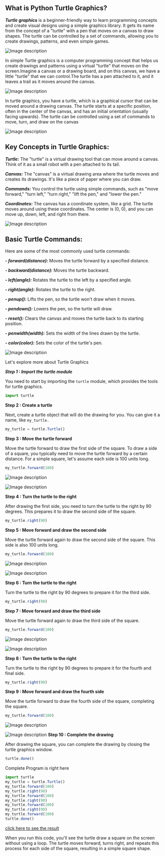 ## What is Python Turtle Graphics?


**_Turtle graphics_** is a beginner-friendly way to learn programming concepts and create visual designs using a simple graphics library. It gets its name from the concept of a "turtle" with a pen that moves on a canvas to draw shapes. The turtle can be controlled by a set of commands, allowing you to create drawings, patterns, and even simple games.


![Image description](https://dev-to-uploads.s3.amazonaws.com/uploads/articles/94p8ncwf5csdf4awfq5u.jpeg)

In simple 
Turtle graphics is a computer programming concept that helps us create drawings and patterns using a virtual "turtle" that moves on the screen.Imagine a canvas or a drawing board, and on this canvas, we have a little "turtle" that we can control.The turtle has a pen attached to it, and it leaves a trail as it moves around the canvas.


![Image description](https://dev-to-uploads.s3.amazonaws.com/uploads/articles/3q2j5gs7sy1wok5q8vka.jpeg)

In turtle graphics, you have a turtle, which is a graphical cursor that can be moved around a drawing canvas.
The turtle starts at a specific position, often in the center of the canvas, and has an initial orientation (usually facing upwards).
The turtle can be controlled using a set of commands to move, turn, and draw on the canvas


![Image description](https://dev-to-uploads.s3.amazonaws.com/uploads/articles/p15w8ghk0xw862pwssem.jpeg)

## Key Concepts in Turtle Graphics:

_**Turtle:**_ The "turtle" is a virtual drawing tool that can move around a canvas. Think of it as a small robot with a pen attached to its tail.

_**Canvas:**_ The "canvas" is a virtual drawing area where the turtle moves and creates its drawings. It's like a piece of paper where you can draw.

_**Commands:**_ You control the turtle using simple commands, such as "move forward," "turn left," "turn right," "lift the pen," and "lower the pen."

_**Coordinates:**_ The canvas has a coordinate system, like a grid. The turtle moves around using these coordinates. The center is (0, 0), and you can move up, down, left, and right from there.

![Image description](https://dev-to-uploads.s3.amazonaws.com/uploads/articles/zlxtpylf62chu1obq1hy.jpeg)

## Basic Turtle Commands:

Here are some of the most commonly used turtle commands:

**_- forward(distance):_** Moves the turtle forward by a specified distance.

**_- backward(distance):_** Moves the turtle backward.

**_- left(angle):_** Rotates the turtle to the left by a specified angle.

_**- right(angle):**_ Rotates the turtle to the right.

_**- penup():**_ Lifts the pen, so the turtle won't draw when it moves.

_**- pendown():**_ Lowers the pen, so the turtle will draw.

_**- reset():**_ Clears the canvas and moves the turtle back to its starting position.

_**- penwidth(width):**_ Sets the width of the lines drawn by the turtle.

**_- color(color):_** Sets the color of the turtle's pen.


![Image description](https://dev-to-uploads.s3.amazonaws.com/uploads/articles/exso0idmuwr842lrebes.jpeg)


Let's explore more about Turtle Graphics

**_Step 1 : Import the turtle module_**

You need to start by importing the `turtle` module, which provides the tools for turtle graphics.

```javascript
import turtle

```

**Step 2 : Create a turtle**

Next, create a turtle object that will do the drawing for you. You can give it a name, like `my_turtle.`

```javascript
my_turtle = turtle.Turtle()

```

**Step 3 : Move the turtle forward**

Move the turtle forward to draw the first side of the square. To draw a side of a square, you typically need to move the turtle forward by a certain distance. For a simple square, let's assume each side is 100 units long.

```javascript
my_turtle.forward(100)
```

![Image description](https://dev-to-uploads.s3.amazonaws.com/uploads/articles/pulcb4sbg33obocqqkqe.jpeg)


![Image description](https://dev-to-uploads.s3.amazonaws.com/uploads/articles/hft59a1e26ugs3yg79el.jpeg)

**Step 4 : Turn the turtle to the right**

After drawing the first side, you need to turn the turtle to the right by 90 degrees. This prepares it to draw the second side of the square.

```javascript
my_turtle.right(90)
```

**Step 5 : Move forward and draw the second side**

Move the turtle forward again to draw the second side of the square. This side is also 100 units long.

```javascript
my_turtle.forward(100)

```
![Image description](https://dev-to-uploads.s3.amazonaws.com/uploads/articles/rhyl5e2sr4u1ypy8k70f.jpeg)

![Image description](https://dev-to-uploads.s3.amazonaws.com/uploads/articles/8zaoxdlsmqwzegiedode.jpeg)

**Step 6 : Turn the turtle to the right**

Turn the turtle to the right by 90 degrees to prepare it for the third side.

```javascript
my_turtle.right(90)
```

**Step 7 : Move forward and draw the third side**

Move the turtle forward again to draw the third side of the square.

```javascript
my_turtle.forward(100)
```

![Image description](https://dev-to-uploads.s3.amazonaws.com/uploads/articles/hqz8mbx98upvyok9x9bg.jpeg)

![Image description](https://dev-to-uploads.s3.amazonaws.com/uploads/articles/k05tiu79rc86cgplllpz.jpeg)

**Step 8 : Turn the turtle to the right**

Turn the turtle to the right by 90 degrees to prepare it for the fourth and final side.

```javascript
my_turtle.right(90)
```
**Step 9 : Move forward and draw the fourth side**

Move the turtle forward to draw the fourth side of the square, completing the square.

```javascript
my_turtle.forward(100)
```

![Image description](https://dev-to-uploads.s3.amazonaws.com/uploads/articles/ddzl342y2jfnlw3foblg.jpeg)

![Image description](https://dev-to-uploads.s3.amazonaws.com/uploads/articles/6ikcny5etqdxlxmzdl39.jpeg)
**Step 10 : Complete the drawing**

After drawing the square, you can complete the drawing by closing the turtle graphics window.




```javascript
turtle.done()
```

Complete Program is right here

```javascript
import turtle
my_turtle = turtle.Turtle()
my_turtle.forward(100)
my_turtle.right(90)
my_turtle.forward(100)
my_turtle.right(90)
my_turtle.forward(100)
my_turtle.right(90)
my_turtle.forward(100)
turtle.done()
```
[click here to see the result](https://replit.com/@vayolapradeep00/square#main.py)

When you run this code, you'll see the turtle draw a square on the screen without using a loop. The turtle moves forward, turns right, and repeats this process for each side of the square, resulting in a simple square shape.
